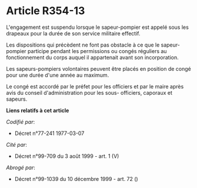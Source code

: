 # Article R354-13

L'engagement est suspendu lorsque le sapeur-pompier est appelé sous les drapeaux pour la durée de son service militaire
effectif.

Les dispositions qui précèdent ne font pas obstacle à ce que le sapeur-pompier participe pendant les permissions ou congés
réguliers au fonctionnement du corps auquel il appartenait avant son incorporation.

Les sapeurs-pompiers volontaires peuvent être placés en position de congé pour une durée d'une année au maximum.

Le congé est accordé par le préfet pour les officiers et par le maire après avis du conseil d'administration pour les sous-
officiers, caporaux et sapeurs.

**Liens relatifs à cet article**

_Codifié par_:

  - Décret n°77-241 1977-03-07

_Cité par_:

  - Décret n°99-709 du 3 août 1999 - art. 1 (V)

_Abrogé par_:

  - Décret n°99-1039 du 10 décembre 1999 - art. 72 ()
